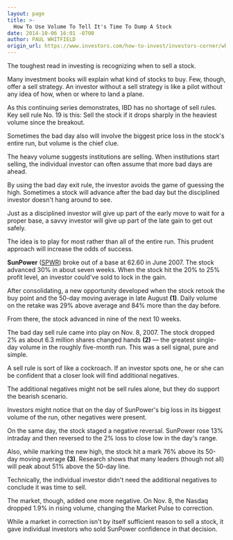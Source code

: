 ```yaml
---
layout: page
title: >-
  How To Use Volume To Tell It's Time To Dump A Stock
date: 2014-10-06 16:01 -0700
author: PAUL WHITFIELD
origin_url: https://www.investors.com/how-to-invest/investors-corner/when-should-i-sell-a-stock/
---
```


The toughest read in investing is recognizing when to sell a stock.

Many investment books will explain what kind of stocks to buy. Few, though, offer a sell strategy. An investor without a sell strategy is like a pilot without any idea of how, when or where to land a plane.

As this continuing series demonstrates, IBD has no shortage of sell rules. Key sell rule No. 19 is this: Sell the stock if it drops sharply in the heaviest volume since the breakout.

Sometimes the bad day also will involve the biggest price loss in the stock's entire run, but volume is the chief clue.

The heavy volume suggests institutions are selling. When institutions start selling, the individual investor can often assume that more bad days are ahead.

By using the bad day exit rule, the investor avoids the game of guessing the high. Sometimes a stock will advance after the bad day but the disciplined investor doesn't hang around to see.

Just as a disciplined investor will give up part of the early move to wait for a proper base, a savvy investor will give up part of the late gain to get out safely.

The idea is to play for most rather than all of the entire run. This prudent approach will increase the odds of success.

**SunPower** ([SPWR](https://research.investors.com/quote.aspx?symbol=SPWR)) broke out of a base at 62.60 in June 2007. The stock advanced 30% in about seven weeks. When the stock hit the 20% to 25% profit level, an investor could've sold to lock in the gain.

After consolidating, a new opportunity developed when the stock retook the buy point and the 50-day moving average in late August **(1)**. Daily volume on the retake was 29% above average and 84% more than the day before.

From there, the stock advanced in nine of the next 10 weeks.

The bad day sell rule came into play on Nov. 8, 2007. The stock dropped 2% as about 6.3 million shares changed hands **(2)** — the greatest single-day volume in the roughly five-month run. This was a sell signal, pure and simple.

A sell rule is sort of like a cockroach. If an investor spots one, he or she can be confident that a closer look will find additional negatives.

The additional negatives might not be sell rules alone, but they do support the bearish scenario.

Investors might notice that on the day of SunPower's big loss in its biggest volume of the run, other negatives were present.

On the same day, the stock staged a negative reversal. SunPower rose 13% intraday and then reversed to the 2% loss to close low in the day's range.

Also, while marking the new high, the stock hit a mark 76% above its 50-day moving average **(3)**. Research shows that many leaders (though not all) will peak about 51% above the 50-day line.

Technically, the individual investor didn't need the additional negatives to conclude it was time to sell.

The market, though, added one more negative. On Nov. 8, the Nasdaq dropped 1.9% in rising volume, changing the Market Pulse to correction.

While a market in correction isn't by itself sufficient reason to sell a stock, it gave individual investors who sold SunPower confidence in that decision.
